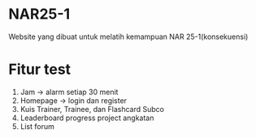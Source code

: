 # NAR25-1
Website yang dibuat untuk melatih kemampuan NAR 25-1(konsekuensi)

# Fitur test
1. Jam -> alarm setiap 30 menit
2. Homepage -> login dan register
3. Kuis Trainer, Trainee, dan Flashcard Subco
4. Leaderboard progress project angkatan
5. List forum
